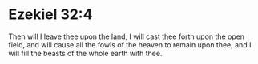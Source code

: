 # Ezekiel 32:4

Then will I leave thee upon the land, I will cast thee forth upon the open field, and will cause all the fowls of the heaven to remain upon thee, and I will fill the beasts of the whole earth with thee.
